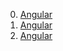 0. [Angular](./tree/Angular)
0. [Angular](./tree/Angular/Angular)
0. [Angular](./tree/Angular/Angular/Angular.md)
